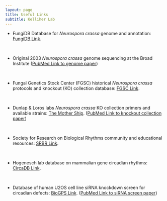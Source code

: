 ```yaml
---
layout: page
title: Useful Links
subtitle: Kelliher Lab
---
```


- FungiDB Database for <em>Neurospora crassa</em> genome and annotation: <a href="https://fungidb.org/" target="_blank">FungiDB Link</a>.
<br />

- Original 2003 <em>Neurospora crassa</em> genome sequencing at the Broad Institute (<a href="https://pubmed.ncbi.nlm.nih.gov/12712197/" target="_blank">PubMed Link to genome paper</a>)
<br />

- Fungal Genetics Stock Center (FGSC) historical <em>Neurospora crassa</em> protocols and knockout (KO) collection database: <a href="https://www.fgsc.net/Neurospora/neurospora.html" target="_blank">FGSC Link</a>.
<br />

- Dunlap & Loros labs <em>Neurospora crassa</em> KO collection primers and available strains: <a href="https://geiselmed.dartmouth.edu/dunlaploros/genome/" target="_blank">The Mother Ship</a>. (<a href="https://pubmed.ncbi.nlm.nih.gov/16801547/" target="_blank">PubMed Link to knockout collection paper</a>)
<br />

- Society for Research on Biological Rhythms community and educational resources: <a href="https://srbr.org/" target="_blank">SRBR Link</a>.
<br />

- Hogenesch lab database on mammalian gene circadian rhythms: <a href="http://circadb.hogeneschlab.org/" target="_blank">CircaDB Link</a>.
<br />

- Database of human U2OS cell line siRNA knockdown screen for circadian defects: <a href="http://biogps.org/circadian" target="_blank">BioGPS Link</a>. (<a href="https://pubmed.ncbi.nlm.nih.gov/19765810/" target="_blank">PubMed Link to siRNA screen paper</a>)
<br />
